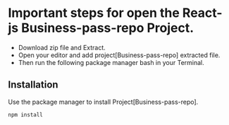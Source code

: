 # Important steps for open the React-js Business-pass-repo Project.

* Download zip file and Extract.
* Open your editor and add project[Business-pass-repo] extracted file.
* Then run the following package manager bash in your Terminal.

## Installation

Use the package manager to install Project[Business-pass-repo].

```bash
npm install
```